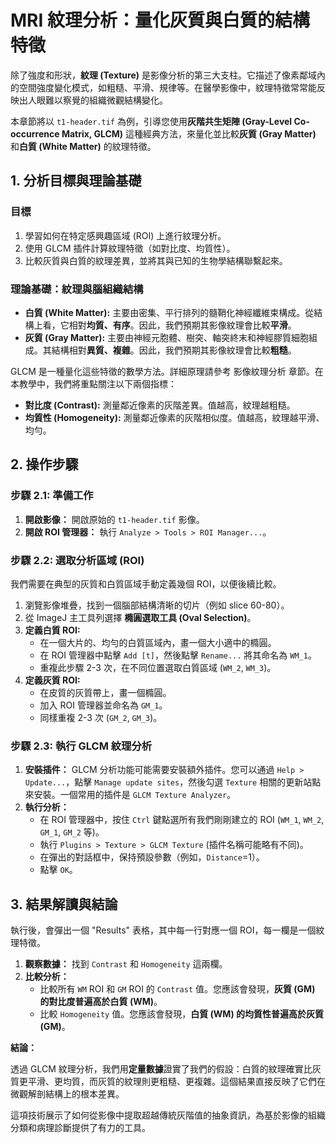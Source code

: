 # MRI 紋理分析：量化灰質與白質的結構特徵

除了強度和形狀，**紋理 (Texture)** 是影像分析的第三大支柱。它描述了像素鄰域內的空間強度變化模式，如粗糙、平滑、規律等。在醫學影像中，紋理特徵常常能反映出人眼難以察覺的組織微觀結構變化。

本章節將以 `t1-header.tif` 為例，引導您使用**灰階共生矩陣 (Gray-Level Co-occurrence Matrix, GLCM)** 這種經典方法，來量化並比較**灰質 (Gray Matter)** 和**白質 (White Matter)** 的紋理特徵。

## 1. 分析目標與理論基礎

### 目標

1.  學習如何在特定感興趣區域 (ROI) 上進行紋理分析。
2.  使用 GLCM 插件計算紋理特徵（如對比度、均質性）。
3.  比較灰質與白質的紋理差異，並將其與已知的生物學結構聯繫起來。

### 理論基礎：紋理與腦組織結構

-   **白質 (White Matter):** 主要由密集、平行排列的髓鞘化神經纖維束構成。從結構上看，它相對**均質、有序**。因此，我們預期其影像紋理會比較**平滑**。
-   **灰質 (Gray Matter):** 主要由神經元胞體、樹突、軸突終末和神經膠質細胞組成。其結構相對**異質、複雜**。因此，我們預期其影像紋理會比較**粗糙**。

GLCM 是一種量化這些特徵的數學方法。詳細原理請參考 影像紋理分析 章節。在本教學中，我們將重點關注以下兩個指標：

-   **對比度 (Contrast):** 測量鄰近像素的灰階差異。值越高，紋理越粗糙。
-   **均質性 (Homogeneity):** 測量鄰近像素的灰階相似度。值越高，紋理越平滑、均勻。

## 2. 操作步驟

### 步驟 2.1: 準備工作

1.  **開啟影像：** 開啟原始的 `t1-header.tif` 影像。
2.  **開啟 ROI 管理器：** 執行 `Analyze > Tools > ROI Manager...`。

### 步驟 2.2: 選取分析區域 (ROI)

我們需要在典型的灰質和白質區域手動定義幾個 ROI，以便後續比較。

1.  瀏覽影像堆疊，找到一個腦部結構清晰的切片（例如 slice 60-80）。
2.  從 ImageJ 主工具列選擇 **橢圓選取工具 (Oval Selection)**。
3.  **定義白質 ROI:**
    *   在一個大片的、均勻的白質區域內，畫一個大小適中的橢圓。
    *   在 ROI 管理器中點擊 `Add [t]`，然後點擊 `Rename...` 將其命名為 `WM_1`。
    *   重複此步驟 2-3 次，在不同位置選取白質區域 (`WM_2`, `WM_3`)。
4.  **定義灰質 ROI:**
    *   在皮質的灰質帶上，畫一個橢圓。
    *   加入 ROI 管理器並命名為 `GM_1`。
    *   同樣重複 2-3 次 (`GM_2`, `GM_3`)。

### 步驟 2.3: 執行 GLCM 紋理分析

1.  **安裝插件：** GLCM 分析功能可能需要安裝額外插件。您可以通過 `Help > Update...`，點擊 `Manage update sites`，然後勾選 `Texture` 相關的更新站點來安裝。一個常用的插件是 `GLCM Texture Analyzer`。
2.  **執行分析：**
    *   在 ROI 管理器中，按住 `Ctrl` 鍵點選所有我們剛剛建立的 ROI (`WM_1`, `WM_2`, `GM_1`, `GM_2` 等)。
    *   執行 `Plugins > Texture > GLCM Texture` (插件名稱可能略有不同)。
    *   在彈出的對話框中，保持預設參數（例如，`Distance`=1）。
    *   點擊 `OK`。

## 3. 結果解讀與結論

執行後，會彈出一個 "Results" 表格，其中每一行對應一個 ROI，每一欄是一個紋理特徵。

1.  **觀察數據：** 找到 `Contrast` 和 `Homogeneity` 這兩欄。
2.  **比較分析：**
    *   比較所有 `WM` ROI 和 `GM` ROI 的 `Contrast` 值。您應該會發現，**灰質 (GM) 的對比度普遍高於白質 (WM)**。
    *   比較 `Homogeneity` 值。您應該會發現，**白質 (WM) 的均質性普遍高於灰質 (GM)**。

**結論：**

透過 GLCM 紋理分析，我們用**定量數據**證實了我們的假設：白質的紋理確實比灰質更平滑、更均質，而灰質的紋理則更粗糙、更複雜。這個結果直接反映了它們在微觀解剖結構上的根本差異。

這項技術展示了如何從影像中提取超越傳統灰階值的抽象資訊，為基於影像的組織分類和病理診斷提供了有力的工具。